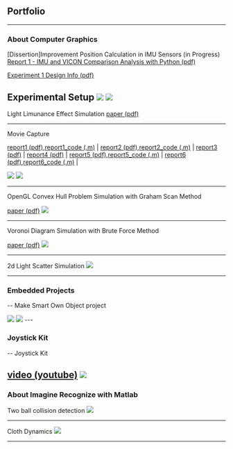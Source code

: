 ## Portfolio

---

### About Computer Graphics

[Dissertion]Improvement Position Calculation in IMU Sensors (in Progress)
[Report 1 - IMU and VICON Comparison Analysis with Python (pdf)](report_imu.pdf)

[Experiment 1 Design Info (pdf)](SYSTEM_DESIGN.pdf)

Experimental Setup 
<img src="setup.jpg"/>
<img src="foot_setup.jpg"/>
---

Light Limunance Effect Simulation
[paper (pdf)](https://github.com/caginagirdemir/illumination-2d-plot-paper/blob/master/CMP715%20Paper.pdf)

---

Movie Capture

[report1 (pdf)](report1.pdf),[report1_code (.m)](report1_code.pdf) |
[report2 (pdf)](report2.pdf),[report2_code (.m)](report2_code.pdf) |
[report3 (pdf)](report3.pdf) |
[report4 (pdf)](report4.pdf) |
[report5 (pdf)](report5.pdf),[report5_code (.m)](report5_code.pdf) |
[report6 (pdf)](report6.pdf),[report6_code (.m)](report6_code.pdf) |

<img src="images/movie_capture.gif?raw=true"/>
<img src="images/calibration_stick.gif?raw=true"/>

---

OpenGL Convex Hull Problem Simulation with Graham Scan Method 

[paper (pdf)](report_convexhull.pdf)
<img src="images/convex_hull.gif?raw=true"/>

---

Voronoi Diagram Simulation with Brute Force Method

[paper (pdf)](voronoi_diagram.pdf)
<img src="images/voronoi_diagram.gif?raw=true"/>

---
2d Light Scatter Simulation
<img src="images/light_scatter.gif?raw=true"/>

---

### Embedded Projects

--
Make Smart Own Object project

<img src="images/project.jpg?raw=true"/>
<img src="images/program.png?raw=true"/>
---

### Joystick Kit

--
Joystick Kit

[video (youtube)](https://www.youtube.com/watch?v=yPofXKxQU7Q)
<img src="images/joystick.jpeg?raw=true"/>
---

### About Imagine Recognize with Matlab

Two ball collision detection
<img src="images/collision_detection.gif?raw=true"/>


---

Cloth Dynamics
<img src="images/cloth_dynamics.gif?raw=true"/>




---
<p style="font-size:11px"></p>

